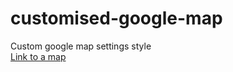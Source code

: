 # customised-google-map
Custom google map settings style<br>
<a href="https://riabets.github.io/customised-google-map/">Link to a map</a>
